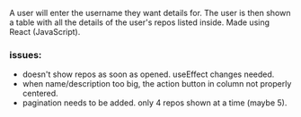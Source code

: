 A user will enter the username they want details for.
The user is then shown a table with all the details of the user's repos listed inside.
Made using React (JavaScript).


### issues:
- doesn't show repos as soon as opened. useEffect changes needed.
- when name/description too big, the action button in column not properly centered.
- pagination needs to be added. only 4 repos shown at a time (maybe 5).
